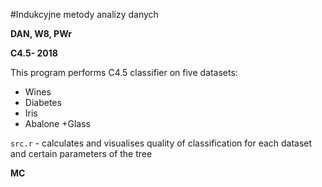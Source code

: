 
#Indukcyjne metody analizy danych

__DAN, W8, PWr__

__C4.5- 2018__

This program performs C4.5 classifier on five datasets:
+ Wines
+ Diabetes
+ Iris
+ Abalone
+Glass
 
 `src.r` - calculates and visualises quality of classification for each dataset and certain parameters of the tree
 
 __MC__